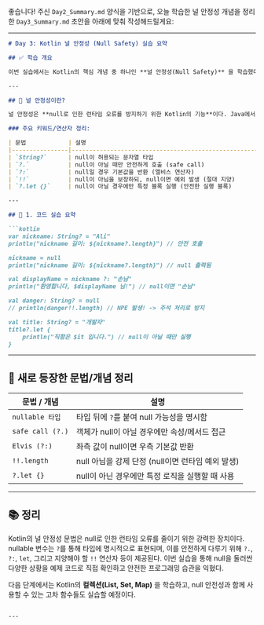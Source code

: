 좋습니다! 주신 `Day2_Summary.md` 양식을 기반으로, 오늘 학습한 널 안정성 개념을 정리한 `Day3_Summary.md` 초안을 아래에 맞춰 작성해드릴게요:

---

````markdown
# Day 3: Kotlin 널 안정성 (Null Safety) 실습 요약

## ✅ 학습 개요

이번 실습에서는 Kotlin의 핵심 개념 중 하나인 **널 안정성(Null Safety)** 을 학습했다. Kotlin은 `NullPointerException`을 컴파일 타임에서 방지할 수 있도록 언어 차원에서 null 처리 문법을 제공한다. 다양한 연산자(`?`, `?:`, `!!`, `?.let`)를 통해 안전하게 nullable 데이터를 다루는 방법을 실습했다.

---

## 🔧 널 안정성이란?

널 안정성은 **null로 인한 런타임 오류를 방지하기 위한 Kotlin의 기능**이다. Java에서는 null 값을 가진 객체에 접근하면 `NullPointerException`이 발생하지만, Kotlin은 nullable 타입을 명시적으로 구분하여 이러한 문제를 원천 차단한다.

### 주요 키워드/연산자 정리:

| 문법            | 설명                                                           |
|----------------|----------------------------------------------------------------|
| `String?`      | null이 허용되는 문자열 타입                                      |
| `?.`           | null이 아닐 때만 안전하게 호출 (safe call)                       |
| `?:`           | null일 경우 기본값을 반환 (엘비스 연산자)                         |
| `!!`           | null이 아님을 보장하되, null이면 예외 발생 (절대 지양)             |
| `?.let {}`     | null이 아닐 경우에만 특정 블록 실행 (안전한 실행 블록)            |

---

## 🧱 1. 코드 실습 요약

```kotlin
var nickname: String? = "Ali"
println("nickname 길이: ${nickname?.length}") // 안전 호출

nickname = null
println("nickname 길이: ${nickname?.length}") // null 출력됨

val displayName = nickname ?: "손님"
println("환영합니다, $displayName 님!") // null이면 "손님"

val danger: String? = null
// println(danger!!.length) // NPE 발생! -> 주석 처리로 방지

val title: String? = "개발자"
title?.let {
    println("직함은 $it 입니다.") // null이 아닐 때만 실행
}
````

---

## 📌 새로 등장한 문법/개념 정리

| 문법 / 개념          | 설명                                |
| ---------------- | --------------------------------- |
| `nullable 타입`    | 타입 뒤에 `?`를 붙여 null 가능성을 명시함       |
| `safe call (?.)` | 객체가 null이 아닐 경우에만 속성/메서드 접근       |
| `Elvis (?:)`     | 좌측 값이 null이면 우측 기본값 반환            |
| `!!.length`      | null 아님을 강제 단정 (null이면 런타임 예외 발생) |
| `?.let {}`       | null이 아닌 경우에만 특정 로직을 실행할 때 사용     |

---

## 📚 정리

Kotlin의 널 안정성 문법은 null로 인한 런타임 오류를 줄이기 위한 강력한 장치이다.
nullable 변수는 `?`를 통해 타입에 명시적으로 표현되며, 이를 안전하게 다루기 위해 `?.`, `?:`, `let`, 그리고 지양해야 할 `!!` 연산자 등이 제공된다. 이번 실습을 통해 null을 둘러싼 다양한 상황을 예제 코드로 직접 확인하고 안전한 프로그래밍 습관을 익혔다.

다음 단계에서는 Kotlin의 **컬렉션(List, Set, Map)** 을 학습하고, null 안전성과 함께 사용할 수 있는 고차 함수들도 실습할 예정이다.

```

---

